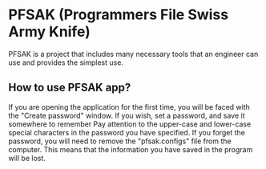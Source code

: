 # PFSAK (Programmers File Swiss Army Knife)
PFSAK is a project that includes many necessary tools that an engineer can use and provides the simplest use.
## How to use PFSAK app?
If you are opening the application for the first time, you will be faced with the "Create password" window. If you wish, set a password, and save it somewhere to remember Pay attention to the upper-case and lower-case special characters in the password you have specified. If you forget the password, you will need to remove the "pfsak.configs" file from the computer. This means that the information you have saved in the program will be lost.
